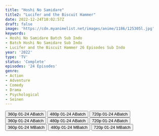 ```yaml
---
title: "Hoshi No Samidare"
title2: "Lucifer and the Biscuit Hammer"
date: 2022-12-24T10:02:57Z
draft: false
image: 'https://cdn.myanimelist.net/images/anime/1186/125305l.jpg'
keywords:
- Hoshi No Samidare Batch Sub Indo
- Batch Hoshi No Samidare Sub Indo
- Lucifer and the Biscuit Hammer 26 Episodes Sub Indo
year: '2022'
type: 'TV'
status: 'Complete'
episodes: '24 Episodes'
genre:
- Action
- Adventure
- Comedy
- Drama
- Psychological
- Seinen
---
```


<div class="d-g gg-5 gtc-r ai-c">
<button onclick="window.open('?barcz=20221223_HoshiSamidre-720p-zip/HoshiSamidre_360p','_blank')">360p 01-24 ABatch</button>
<button onclick="window.open('?barcz=20221223_HoshiSamidre-720p-zip/HoshiSamidre_480p','_blank')">480p 01-24 ABatch</button>
<button onclick="window.open('?barcz=20221223_HoshiSamidre-720p-zip/HoshiSamidre_720p','_blank')">720p 01-24 ABatch</button>
<button onclick="window.open('?barc=xSe5rzo09r_20221224/Batch/1-24/Kuramanime-HSSMD-1_24-Mp4360','_blank')">360p 01-24 ABatch</button>
<button onclick="window.open('?barc=xSe5rzo09r_20221224/Batch/1-24/Kuramanime-HSSMD-1_24-Mp4480','_blank')">480p 01-24 ABatch</button>
<button onclick="window.open('?barc=xSe5rzo09r_20221224/Batch/1-24/Kuramanime-HSSMD-1_24-Mp4720','_blank')">720p 01-24 ABatch</button>
<button onclick="window.open('?bmed=9wlw4l2mc49z6hg','_blank')">360p 01-24 MBatch</button>
<button onclick="window.open('?bmed=j7isjks24ncb88n','_blank')">480p 01-24 MBatch</button>
<button onclick="window.open('?bmed=aklq7kyuuc0b0dc','_blank')">720p 01-24 MBatch</button>
</div>